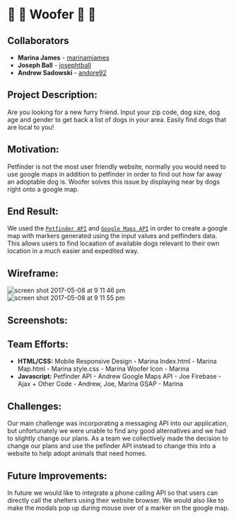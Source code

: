 # :dog: :dog: Woofer :dog: :dog:

## Collaborators 
* **Marina James** - [marinamjames](https://github.com/marinamjames)
* **Joseph Ball** - [josephtball](https://github.com/josephtball)
* **Andrew Sadowski** - [andore92](https://github.com/andore92)

## Project Description: 
Are you looking for a new furry friend. Input your zip code, dog size, dog age and gender to get back a list of dogs in your area. Easily find dogs that are local to you! 

## Motivation: 
Petfinder is not the most user friendly website, normally you would need to use google maps in addition to petfinder in order to find out how far away an adoptable dog is. Woofer solves this issue by displaying near by dogs right onto a google map. 

## End Result: 
We used the [`Petfinder API`](https://www.petfinder.com/developers/api-docs) and [`Google Maps API`](https://developers.google.com/maps/) in order to create a google map with markers generated using the input values and petfinders data. This allows users to find locaation of available dogs relevant to their own location in a much easier and expedited way. 

## Wireframe:
![screen shot 2017-05-08 at 9 11 46 pm](https://cloud.githubusercontent.com/assets/26077051/25831557/0a1396d8-3433-11e7-986d-aefb112fd561.png)
![screen shot 2017-05-08 at 9 11 55 pm](https://cloud.githubusercontent.com/assets/26077051/25831570/1ca6be4c-3433-11e7-80c4-747e22a4b4d6.png)

## Screenshots: 


## Team Efforts:
* **HTML/CSS:** 
Mobile Responsive Design - Marina
Index.html - Marina
Map.html - Marina
style.css - Marina
Woofer Icon - Marina
* **Javascript:** Petfinder API - Andrew
		Google Maps API - Joe
		Firebase - 
		Ajax + Other Code - Andrew, Joe, Marina 
		GSAP - Marina

## Challenges: 
Our main challenge was incorporating a messaging API into our application, but unfortunately we were unable to find any good alternatives and we had to slightly change our plans. As a team we collectively made the decision to change our plans and use the pefinder API instead to change this into a website to help adopt animals that need homes.

## Future Improvements: 
In future we would like to integrate a phone calling API so that users can directly call the shelters using their website browser. We would also like to make the modals pop up during mouse over of a marker on the google map. 
